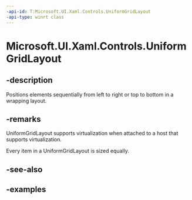 ```yaml
---
-api-id: T:Microsoft.UI.Xaml.Controls.UniformGridLayout
-api-type: winrt class
---
```


# Microsoft.UI.Xaml.Controls.UniformGridLayout

<!--
public class UniformGridLayout : Microsoft.UI.Xaml.Controls.VirtualizingLayout
-->

## -description

Positions elements sequentially from left to right or top to bottom in a wrapping layout.

## -remarks

UniformGridLayout supports virtualization when attached to a host that supports virtualization.

Every item in a UniformGridLayout is sized equally.

## -see-also

## -examples

